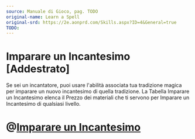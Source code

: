 ```yaml
---
source: Manuale di Gioco, pag. TODO
original-name: Learn a Spell
original-srd: https://2e.aonprd.com/Skills.aspx?ID=4&General=true
TODO:
---
```


# Imparare un Incantesimo \[Addestrato\]

Se sei un incantatore, puoi usare l'abilità associata tua tradizione magica per
imparare un nuovo incantesimo di quella tradizione. La Tabella Imparare un
Incantesimo elenca il Prezzo dei materiali che ti servono per Imparare un
Incantesimo di qualsiasi livello.

# @[Imparare un Incantesimo](/azioni/abilita/imparare-un-incantesimo)
